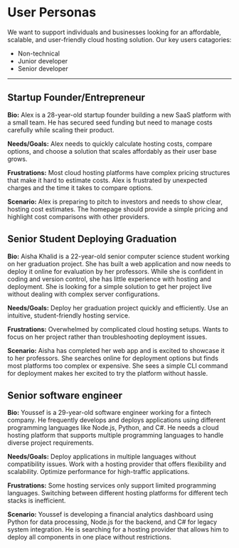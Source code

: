 # User Personas

We want to support individuals and businesses looking for an affordable,
scalable, and user-friendly cloud hosting solution. Our key users catagories:

- Non-technical
- Junior developer
- Senior developer

---

## Startup Founder/Entrepreneur

**Bio:** Alex is a 28-year-old startup founder building a new SaaS platform with
a small team. He has secured seed funding but need to manage costs carefully
while scaling their product.

**Needs/Goals:** Alex needs to quickly calculate hosting costs, compare options,
and choose a solution that scales affordably as their user base grows.

**Frustrations:** Most cloud hosting platforms have complex pricing structures
that make it hard to estimate costs. Alex is frustrated by unexpected charges
and the time it takes to compare options.

**Scenario:** Alex is preparing to pitch to investors and needs to show clear,
hosting cost estimates. The homepage should provide a simple pricing and
highlight cost comparisons with other providers.

## Senior Student Deploying Graduation

**Bio:** Aisha Khalid is a 22-year-old senior computer science student working
on her graduation project. She has built a web application and now needs to
deploy it online for evaluation by her professors. While she is confident in
coding and version control, she has little experience with hosting and
deployment. She is looking for a simple solution to get her project live without
dealing with complex server configurations.

**Needs/Goals:** Deploy her graduation project quickly and efficiently. Use an
intuitive, student-friendly hosting service.

**Frustrations:** Overwhelmed by complicated cloud hosting setups. Wants to
focus on her project rather than troubleshooting deployment issues.

**Scenario:** Aisha has completed her web app and is excited to showcase it to
her professors. She searches online for deployment options but finds most
platforms too complex or expensive. She sees a simple CLI command for deployment
makes her excited to try the platform without hassle.

## Senior software engineer

**Bio:** Youssef is a 29-year-old software engineer working for a fintech
company. He frequently develops and deploys applications using different
programming languages like Node.js, Python, and C#. He needs a cloud hosting
platform that supports multiple programming languages to handle diverse project
requirements.

**Needs/Goals:** Deploy applications in multiple languages without compatibility
issues. Work with a hosting provider that offers flexibility and scalability.
Optimize performance for high-traffic applications.

**Frustrations:** Some hosting services only support limited programming
languages. Switching between different hosting platforms for different tech
stacks is inefficient.

**Scenario:** Youssef is developing a financial analytics dashboard using Python
for data processing, Node.js for the backend, and C# for legacy system
integration. He is searching for a hosting provider that allows him to deploy
all components in one place without restrictions.
